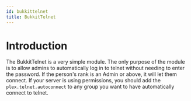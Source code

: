 ```yaml
---
id: bukkittelnet
title: BukkitTelnet
---
```


# Introduction
The BukkitTelnet is a very simple module. The only purpose of the module is to allow admins to automatically log in to telnet without needing to enter the password. If the person's rank is an Admin or above, it will let them connect. If your server is using permissions, you should add the `plex.telnet.autoconnect` to any group you want to have automatically connect to telnet.
